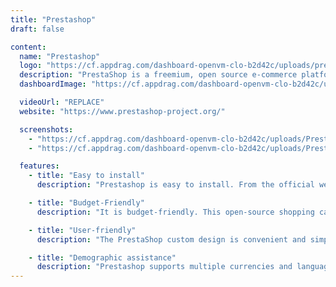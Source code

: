 ```yaml
---
title: "Prestashop"
draft: false

content:
  name: "Prestashop"
  logo: "https://cf.appdrag.com/dashboard-openvm-clo-b2d42c/uploads/prestashop-logo-RekT.png"
  description: "PrestaShop is a freemium, open source e-commerce platform. The software is published under the Open Software License. It is written in the PHP programming language with support for the MySQL database management system. It has a software dependency on the Symfony PHP framework."
  dashboardImage: "https://cf.appdrag.com/dashboard-openvm-clo-b2d42c/uploads/Prestashop-2-eeWG.jpg"

  videoUrl: "REPLACE"
  website: "https://www.prestashop-project.org/"

  screenshots:
    - "https://cf.appdrag.com/dashboard-openvm-clo-b2d42c/uploads/Prestashop-2-eeWG.jpg"
    - "https://cf.appdrag.com/dashboard-openvm-clo-b2d42c/uploads/Prestashop-1-Bo8c.jpg"

  features:
    - title: "Easy to install"
      description: "Prestashop is easy to install. From the official website, you need to download the file. Once you download the file, creating a responsive and functioning online store is just a few clicks away. Since the file size is 6Mb, deploying this ecommerce platform is not a dreadful task even for users with a slow internet connection."

    - title: "Budget-Friendly"
      description: "It is budget-friendly. This open-source shopping cart is free of cost. Merchants who look for minimal investment can depend on Prestashop because the license is not required to set up an online store using PrestaShop."

    - title: "User-friendly"
      description: "The PrestaShop custom design is convenient and simple. Technical knowledge is not required, to run a PrestaShop e-store. It has a simple design and user-friendly back-end interface. A store owner with minimal technical knowledge can easily handle and maintain the website. 25000+ plugins are available for PrestaShop. These plugins make the creation and functioning of the store at ease."

    - title: "Demographic assistance"
      description: "Prestashop supports multiple currencies and language. Hence localization is simple. The demographic assistance helps PrestaShop stores run effectively across the globe. Today, Prestashop based stores are functioning effectively from USA, India, Canada, UK, Germany, China, and Japan. Though complete support is provided only for English and French, the website is capable of translating approximately to 40 to 45 languages."
---
```

